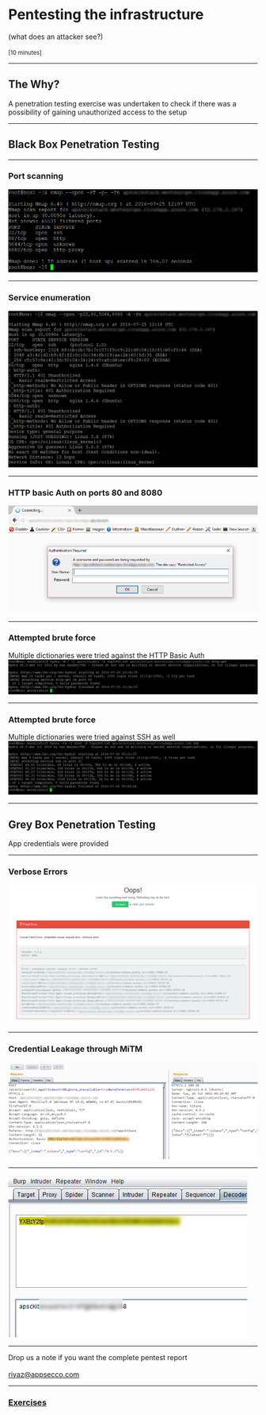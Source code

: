 # Pentesting the infrastructure
(what does an attacker see?)

<small>[10 minutes]</small>

---

## The Why?
A penetration testing exercise was undertaken to check if there was a possibility of gaining unauthorized access to the setup

---

## Black Box Penetration Testing

----

### Port scanning
![Port scan to discover services](images/pentest/nmapscan.png)

----

### Service enumeration
![Service enumeration scan](images/pentest/serviceenum.png)

----

### HTTP basic Auth on ports 80 and 8080
![HTTP basic Auth](images/pentest/httpAuth.png)

----

### Attempted brute force
Multiple dictionaries were tried against the HTTP Basic Auth
![Hydra HTTP Basic Brute Force](images/pentest/hydrapasscrack.png)

----

### Attempted brute force
Multiple dictionaries were tried against SSH as well
![Hydra SSH Brute Force](images/pentest/hydrasshpasscrack.png)

---

## Grey Box Penetration Testing
App credentials were provided

----

### Verbose Errors
![Verbose Kibana stack traces](images/pentest/kibana_verbose_error.png)

----

### Credential Leakage through MiTM

![Request Response having the Basic Auth header](images/pentest/BasicAuthOverHTTP.png)

----

![MITM decoded password](images/pentest/BasicAuthOverHTTP-2.png)

----

Drop us a note if you want the complete pentest report<br /> <br />
riyaz@appsecco.com

---

### [Exercises](08-exercise.md)
